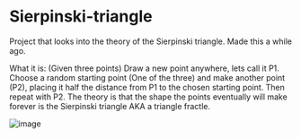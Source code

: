 # Sierpinski-triangle
Project that looks into the theory of the Sierpinski triangle. Made this a while ago. 

What it is: (Given three points) Draw a new point anywhere, lets call it P1. Choose a random starting point (One of the three) and make another point (P2), placing it half the distance from P1 to the chosen starting point. Then repeat with P2. The theory is that the shape the points eventually will make forever is the Sierpinski triangle AKA a triangle fractle.


![image](https://github.com/JMangoS11/Sierpinski-triangle/assets/91812293/0cd3a27e-5caa-412c-912e-be8770808f38)
